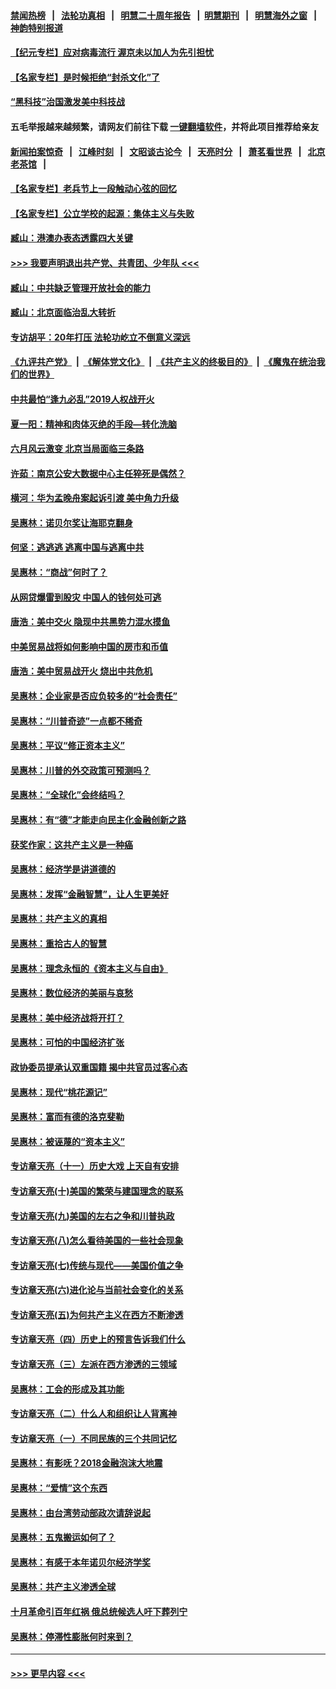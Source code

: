 #### [禁闻热榜](热点新闻.md?=0)  &nbsp;&nbsp;|&nbsp;&nbsp; [法轮功真相](https://github.com/gfw-breaker/truth/blob/master/README.md?=0) &nbsp;&nbsp;|&nbsp;&nbsp; [明慧二十周年报告](https://github.com/gfw-breaker/mh-reports/blob/master/README.md?=0) &nbsp;&nbsp;|&nbsp;&nbsp;[明慧期刊](https://github.com/gfw-breaker/mh-qikan) &nbsp;&nbsp;|&nbsp;&nbsp; [明慧海外之窗](https://github.com/gfw-breaker/mh-news/blob/master/README.md?=0) &nbsp;&nbsp;|&nbsp;&nbsp; [神韵特别报道](https://github.com/gfw-breaker/mh-news/blob/master/shenyun.md?=0)
#### [【纪元专栏】应对病毒流行 渥京未以加人为先引担忧](../pages/nsc423/n11875714.md?t=03020002) 
#### [【名家专栏】是时候拒绝“封杀文化”了](../pages/nsc423/n11814093.md?t=03020002) 
#### [“黑科技”治国激发美中科技战](../pages/nsc423/n11638056.md?t=03020002) 
#### 五毛举报越来越频繁，请网友们前往下载 [一键翻墙软件](https://github.com/gfw-breaker/ssr-accounts)，并将此项目推荐给亲友
#### [新闻拍案惊奇](https://github.com/gfw-breaker/banned-news/blob/master/pages/link4.md) &nbsp;&nbsp;|&nbsp;&nbsp; [江峰时刻](https://github.com/gfw-breaker/banned-news/blob/master/pages/link4.md) &nbsp;&nbsp;|&nbsp;&nbsp; [文昭谈古论今](https://github.com/gfw-breaker/banned-news/blob/master/pages/link4.md) &nbsp;&nbsp;|&nbsp;&nbsp; [天亮时分](https://github.com/gfw-breaker/banned-news/blob/master/pages/link4.md) &nbsp;&nbsp;|&nbsp;&nbsp; [萧茗看世界](https://github.com/gfw-breaker/banned-news/blob/master/pages/link4.md) &nbsp;&nbsp;|&nbsp;&nbsp; [北京老茶馆](https://github.com/gfw-breaker/banned-news/blob/master/pages/link4.md) &nbsp;&nbsp;|&nbsp;&nbsp; 
#### [【名家专栏】老兵节上一段触动心弦的回忆](../pages/nsc423/n11646016.md?t=03020002) 
#### [【名家专栏】公立学校的起源：集体主义与失败](../pages/nsc423/n11601833.md?t=03020002) 
#### [臧山：港澳办表态透露四大关键](../pages/nsc423/n11421628.md?t=03020002) 
#### [>>> 我要声明退出共产党、共青团、少年队 <<<](https://github.com/begood0513/goodnews/blob/master/quit/letter.md) 
#### [臧山：中共缺乏管理开放社会的能力](../pages/nsc423/n11407457.md?t=03020002) 
#### [臧山：北京面临治乱大转折](../pages/nsc423/n11406895.md?t=03020002) 
#### [专访胡平：20年打压 法轮功屹立不倒意义深远](../pages/nsc423/n11398800.md?t=03020002) 
#### [《九评共产党》](https://github.com/begood0513/9ping.md/blob/master/README.md) &nbsp;|&nbsp; [《解体党文化》](../../../../jtdwh.md/blob/master/README.md)  &nbsp;|&nbsp; [《共产主义的终极目的》](../../../../gczydzjmd.md/blob/master/README.md) &nbsp;|&nbsp; [《魔鬼在统治我们的世界》](../../../../mgztzwmdsj.md/blob/master/README.md) 
#### [中共最怕“逢九必乱”2019人权战开火](../pages/nsc423/n11385248.md?t=03020002) 
#### [夏一阳：精神和肉体灭绝的手段—转化洗脑](../pages/nsc423/n11368250.md?t=03020002) 
#### [六月风云激变 北京当局面临三条路](../pages/nsc423/n11313668.md?t=03020002) 
#### [许茹：南京公安大数据中心主任猝死是偶然？](../pages/nsc423/n11064744.md?t=03020002) 
#### [横河：华为孟晚舟案起诉引渡 美中角力升级](../pages/nsc423/n11027230.md?t=03020002) 
#### [吴惠林：诺贝尔奖让海耶克翻身](../pages/nsc423/n10890049.md?t=03020002) 
#### [何坚：逃逃逃 逃离中国与逃离中共](../pages/nsc423/n10592891.md?t=03020002) 
#### [吴惠林：“商战”何时了？](../pages/nsc423/n10573558.md?t=03020002) 
#### [从网贷爆雷到股灾 中国人的钱何处可逃](../pages/nsc423/n10572800.md?t=03020002) 
#### [唐浩：美中交火 隐现中共黑势力混水摸鱼](../pages/nsc423/n10544040.md?t=03020002) 
#### [中美贸易战将如何影响中国的房市和币值](../pages/nsc423/n10543697.md?t=03020002) 
#### [唐浩：美中贸易战开火 烧出中共危机](../pages/nsc423/n10540126.md?t=03020002) 
#### [吴惠林：企业家是否应负较多的“社会责任”](../pages/nsc423/n10535022.md?t=03020002) 
#### [吴惠林：“川普奇迹”一点都不稀奇](../pages/nsc423/n10512808.md?t=03020002) 
#### [吴惠林：平议“修正资本主义”](../pages/nsc423/n10495724.md?t=03020002) 
#### [吴惠林：川普的外交政策可预测吗？](../pages/nsc423/n10462387.md?t=03020002) 
#### [吴惠林：“全球化”会终结吗？](../pages/nsc423/n10452838.md?t=03020002) 
#### [吴惠林：有“德”才能走向民主化金融创新之路](../pages/nsc423/n10432292.md?t=03020002) 
#### [获奖作家：这共产主义是一种癌](../pages/nsc423/n10431541.md?t=03020002) 
#### [吴惠林：经济学是讲道德的](../pages/nsc423/n10398014.md?t=03020002) 
#### [吴惠林：发挥“金融智慧”，让人生更美好](../pages/nsc423/n10375019.md?t=03020002) 
#### [吴惠林：共产主义的真相](../pages/nsc423/n10351394.md?t=03020002) 
#### [吴惠林：重拾古人的智慧](../pages/nsc423/n10337691.md?t=03020002) 
#### [吴惠林：理念永恒的《资本主义与自由》](../pages/nsc423/n10316274.md?t=03020002) 
#### [吴惠林：数位经济的美丽与哀愁](../pages/nsc423/n10292946.md?t=03020002) 
#### [吴惠林：美中经济战将开打？](../pages/nsc423/n10258825.md?t=03020002) 
#### [吴惠林：可怕的中国经济扩张](../pages/nsc423/n10219147.md?t=03020002) 
#### [政协委员提承认双重国籍 揭中共官员过客心态](../pages/nsc423/n10208809.md?t=03020002) 
#### [吴惠林：现代“桃花源记”](../pages/nsc423/n10185234.md?t=03020002) 
#### [吴惠林：富而有德的洛克斐勒](../pages/nsc423/n10142264.md?t=03020002) 
#### [吴惠林：被诬蔑的“资本主义”](../pages/nsc423/n10124816.md?t=03020002) 
#### [专访章天亮（十一）历史大戏 上天自有安排](../pages/nsc423/n10094905.md?t=03020002) 
#### [专访章天亮(十)美国的繁荣与建国理念的联系](../pages/nsc423/n10094899.md?t=03020002) 
#### [专访章天亮(九)美国的左右之争和川普执政](../pages/nsc423/n10094889.md?t=03020002) 
#### [专访章天亮(八)怎么看待美国的一些社会现象](../pages/nsc423/n10094857.md?t=03020002) 
#### [专访章天亮(七)传统与现代——美国价值之争](../pages/nsc423/n10093140.md?t=03020002) 
#### [专访章天亮(六)进化论与当前社会变化的关系](../pages/nsc423/n10092036.md?t=03020002) 
#### [专访章天亮(五)为何共产主义在西方不断渗透](../pages/nsc423/n10083620.md?t=03020002) 
#### [专访章天亮（四）历史上的预言告诉我们什么](../pages/nsc423/n10083606.md?t=03020002) 
#### [专访章天亮（三）左派在西方渗透的三领域](../pages/nsc423/n10081115.md?t=03020002) 
#### [吴惠林：工会的形成及其功能](../pages/nsc423/n10080633.md?t=03020002) 
#### [专访章天亮（二）什么人和组织让人背离神](../pages/nsc423/n10076637.md?t=03020002) 
#### [专访章天亮（一）不同民族的三个共同记忆](../pages/nsc423/n10074188.md?t=03020002) 
#### [吴惠林：有影呒？2018金融泡沫大地震](../pages/nsc423/n10040534.md?t=03020002) 
#### [吴惠林：“爱情”这个东西](../pages/nsc423/n10019423.md?t=03020002) 
#### [吴惠林：由台湾劳动部政次请辞说起](../pages/nsc423/n9979679.md?t=03020002) 
#### [吴惠林：五鬼搬运如何了？](../pages/nsc423/n9925338.md?t=03020002) 
#### [吴惠林：有感于本年诺贝尔经济学奖](../pages/nsc423/n9871883.md?t=03020002) 
#### [吴惠林：共产主义渗透全球](../pages/nsc423/n9812748.md?t=03020002) 
#### [十月革命引百年红祸 俄总统候选人吁下葬列宁](../pages/nsc423/n9810182.md?t=03020002) 
#### [吴惠林：停滞性膨胀何时来到？](../pages/nsc423/n9764136.md?t=03020002) 

----
#### [ >>> 更早内容 <<< ](../indexes/nsc423-earlier.md)
